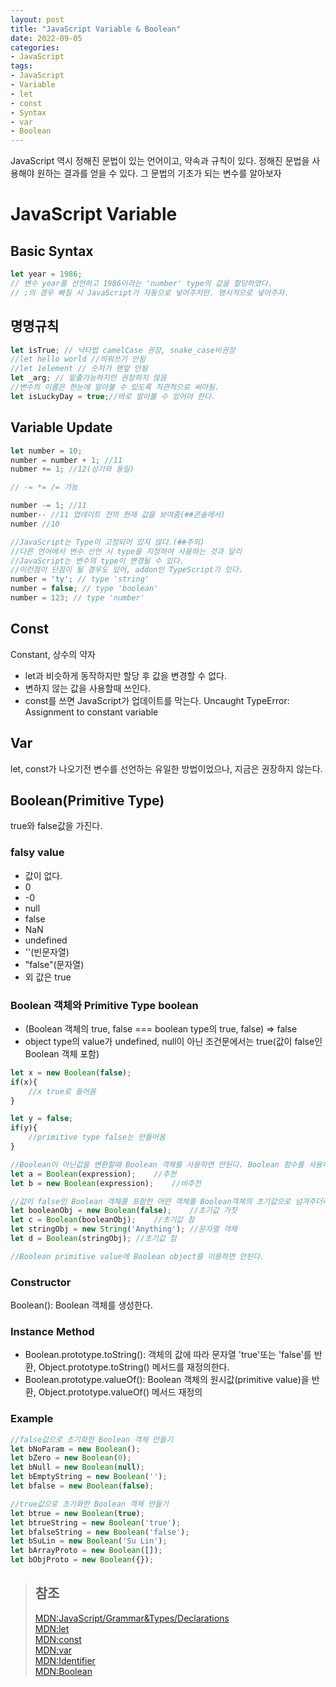 ```yaml
---
layout: post
title: "JavaScript Variable & Boolean"
date: 2022-09-05
categories:
- JavaScript
tags:
- JavaScript
- Variable
- let
- const
- Syntax
- var
- Boolean
---
```


JavaScript 역시 정해진 문법이 있는 언어이고, 약속과 규칙이 있다. 정해진 문법을 사용해야 원하는 결과를 얻을 수 있다. 그 문법의 기초가 되는 변수를 알아보자

# JavaScript Variable

## Basic Syntax

```javascript
let year = 1986;
// 변수 year를 선언하고 1986이라는 'number' type의 값을 할당하였다.
// ;의 경우 빠질 시 JavaScript가 자동으로 넣어주지만. 명시적으로 넣어주자.
```

## 명명규칙

```javascript
let isTrue; // 낙타법 camelCase 권장, snake_case비권장
//let hello world //띄워쓰기 안됨
//let 1element // 숫자가 맨앞 안됨
let _arg; // 밑줄가능하지만 권장하지 않음
//변수의 이름은 한눈에 알아볼 수 있도록 직관적으로 써야됨.
let isLuckyDay = true;//바로 알아볼 수 있어야 한다.
```

## Variable Update

```javascript
let number = 10;
number = number + 1; //11
nubmer += 1; //12(상기와 동일)

// -= *= /= 가능

number -= 1; //11
number-- //11 업데이트 전의 현재 값을 보여줌(##콘솔에서)
number //10

//JavaScript는 Type이 고정되어 있지 않다.(##주의)
//다른 언어에서 변수 선언 시 type을 지정하여 사용하는 것과 달리
//JavaScript는 변수의 type이 변경될 수 있다.
//이런점이 단점이 될 경우도 있어, addon인 TypeScript가 있다.
number = 'ty'; // type 'string'
number = false; // type 'boolean'
number = 123; // type 'number'
```

## Const

Constant, 상수의 약자

- let과 비슷하게 동작하지만 할당 후 값을 변경할 수 없다.
- 변하지 않는 값을 사용할때 쓰인다.
- const를 쓰면 JavaScript가 업데이트를 막는다. Uncaught TypeError: Assignment to constant variable

## Var

let, const가 나오기전 변수를 선언하는 유일한 방법이었으나, 지금은 권장하지 않는다.

## Boolean(Primitive Type)

true와 false값을 가진다.

### falsy value

- 값이 없다.
- 0
- -0
- null
- false
- NaN
- undefined
- ''(빈문자열)
- "false"(문자열)
- 외 값은 true

### Boolean 객체와 Primitive Type boolean

- (Boolean 객체의 true, false === boolean type의 true, false) => false
- object type의 value가 undefined, null이 아닌 조건문에서는 true(값이 false인 Boolean 객체 포함)

```javascript
let x = new Boolean(false);
if(x){
    //x true로 들어옴
}

let y = false;
if(y){
    //primitive type false는 안들어옴
}

//Boolean이 아닌값을 변환할때 Boolean 객체를 사용하면 안된다. Boolean 함수를 사용해야 한다.
let a = Boolean(expression);    //추천
let b = new Boolean(expression);    //비추천

//값이 false인 Boolean 객체를 포함한 어떤 객체를 Boolean객체의 초기값으로 넘겨주더라도 새로운 Boolean 객체는 true를 가진다.(말이 좀 어려우니 코드 참조)
let booleanObj = new Boolean(false);    //초기값 거짓
let c = Boolean(booleanObj);    //초기값 참
let stringObj = new String('Anything'); //문자열 객체
let d = Boolean(stringObj); //초기값 참

//Boolean primitive value에 Boolean object를 이용하면 안된다.
```

### Constructor

Boolean(): Boolean 객체를 생성한다.

### Instance Method

- Boolean.prototype.toString(): 객체의 값에 따라 문자열 'true'또는 'false'를 반환, Object.prototype.toString() 메서드를 재정의한다.
- Boolean.prototype.valueOf(): Boolean 객체의 원시값(primitive value)을 반환, Object.prototype.valueOf() 메서드 재정의

### Example

```javascript
//false값으로 초기화한 Boolean 객체 만들기
let bNoParam = new Boolean();
let bZero = new Boolean(0);
let bNull = new Boolean(null);
let bEmptyString = new Boolean('');
let bfalse = new Boolean(false);

//true값으로 초기화한 Boolean 객체 만들기
let btrue = new Boolean(true);
let btrueString = new Boolean('true');
let bfalseString = new Boolean('false');
let bSuLin = new Boolean('Su Lin');
let bArrayProto = new Boolean([]);
let bObjProto = new Boolean({});
```

> ## 참조
> [MDN:JavaScript/Grammar&Types/Declarations](https://developer.mozilla.org/ko/docs/Web/JavaScript/Guide/Grammar_and_types#declarations)   
> [MDN:let](https://developer.mozilla.org/ko/docs/Web/JavaScript/Reference/Statements/let)   
> [MDN:const](https://developer.mozilla.org/ko/docs/Web/JavaScript/Reference/Statements/const)   
> [MDN:var](https://developer.mozilla.org/ko/docs/Web/JavaScript/Reference/Statements/var)   
> [MDN:Identifier](https://developer.mozilla.org/ko/docs/Glossary/Identifier)   
> [MDN:Boolean](https://developer.mozilla.org/ko/docs/Web/JavaScript/Reference/Global_Objects/Boolean)